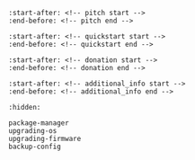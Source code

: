```{include} ../../projects/unipi-control-os/README.md
:start-after: <!-- pitch start -->
:end-before: <!-- pitch end -->
```

```{include} ../../projects/unipi-control-os/README.md
:start-after: <!-- quickstart start -->
:end-before: <!-- quickstart end -->
```

```{include} ../../projects/unipi-control-os/README.md
:start-after: <!-- donation start -->
:end-before: <!-- donation end -->
```

```{include} ../../projects/unipi-control-os/README.md
:start-after: <!-- additional_info start -->
:end-before: <!-- additional_info end -->
```

```{toctree}
:hidden:

package-manager
upgrading-os
upgrading-firmware
backup-config
```

